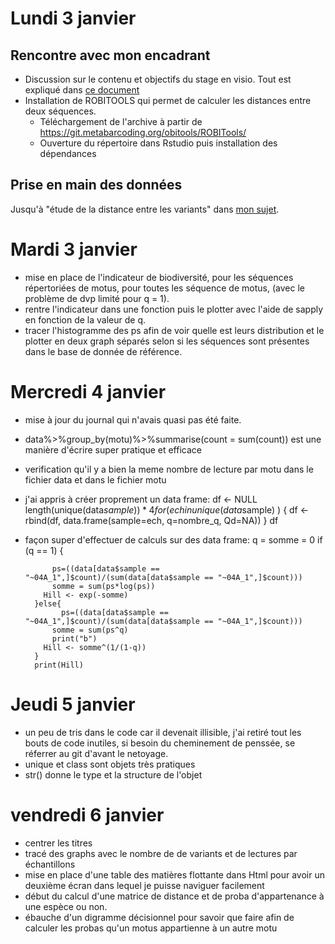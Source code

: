 # Lundi 3 janvier
## Rencontre avec mon encadrant
- Discussion sur le contenu et objectifs du stage en visio. Tout est expliqué dans [ce document](doc/stageL3Remi.pdf)
- Installation de ROBITOOLS qui permet de calculer les distances entre deux séquences.
  - Téléchargement de l'archive à partir de  https://git.metabarcoding.org/obitools/ROBITools/
  - Ouverture du répertoire dans Rstudio puis installation des dépendances
  
## Prise en main des données
Jusqu'à "étude de la distance entre les variants" dans [mon sujet](doc/stageL3Remi.pdf).

# Mardi 3 janvier

- mise en place de l'indicateur de biodiversité, pour les séquences répertoriées de motus, pour toutes les séquence de motus, (avec le problème de dvp limité pour q = 1).
- rentre l'indicateur dans une fonction puis le plotter avec l'aide de sapply en fonction de la valeur de q.
- tracer l'histogramme des ps afin de voir quelle est leurs distribution et le plotter en deux graph séparés selon si les séquences sont présentes dans le base de donnée de référence.

# Mercredi 4 janvier

- mise à jour du journal qui n'avais quasi pas été faite.
- data%>%group_by(motu)%>%summarise(count = sum(count)) est une manière d'écrire super pratique et efficace
- verification qu'il y a bien la meme nombre de lecture par motu dans le fichier data et dans le fichier motu
- j'ai appris à créer proprement un data frame:
        df <- NULL
        length(unique(data$sample))*4
        for (ech in unique(data$sample) ) {
          df <- rbind(df, data.frame(sample=ech,
                      q=nombre_q,
                      Qd=NA))
        }
        df
- façon super d'effectuer de calculs sur des data frame:
        q = 
        somme = 0
        if (q == 1) {
        
            ps=((data[data$sample == "~04A_1",]$count)/(sum(data[data$sample == "~04A_1",]$count)))
            somme = sum(ps*log(ps))
          Hill <- exp(-somme)
        }else{
              ps=((data[data$sample == "~04A_1",]$count)/(sum(data[data$sample == "~04A_1",]$count)))
            somme = sum(ps^q)
            print("b")
          Hill <- somme^(1/(1-q))
        }
        print(Hill)
        
# Jeudi 5 janvier

- un peu de tris dans le code car il devenait illisible, j'ai retiré tout les bouts de code inutiles, si besoin du cheminement de penssée, se réferrer au git d'avant le netoyage.
- unique et class sont objets très pratiques
- str() donne le type et la structure de l'objet

# vendredi 6 janvier

- centrer les titres
- tracé des graphs avec le nombre de de variants et de lectures par échantillons
- mise en place d'une table des matières flottante dans Html pour avoir un deuxième écran dans lequel je puisse naviguer facilement
- début du calcul d'une matrice de distance et de proba d'appartenance à une espèce ou non.
- ébauche d'un digramme décisionnel pour savoir que faire afin de calculer les probas qu'un motus appartienne à un autre motu